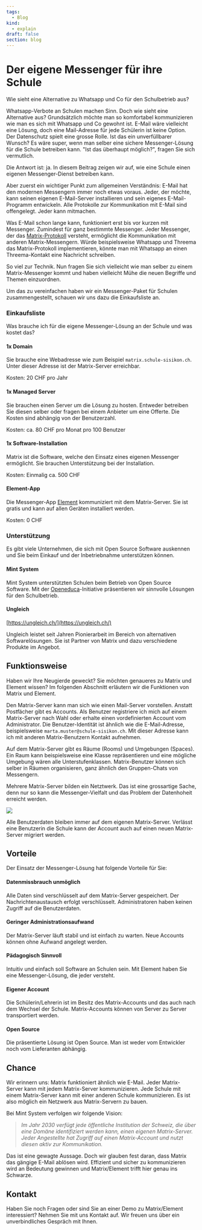 ```yaml
---
tags:
  - Blog
kind:
  - explain
draft: false
section: blog
---
```

# Der eigene Messenger für ihre Schule
Wie sieht eine Alternative zu Whatsapp und Co für den Schulbetrieb aus?

Whatsapp-Verbote an Schulen machen Sinn. Doch wie sieht eine Alternative aus? Grundsätzlich möchte man so komfortabel kommunizieren wie man es sich mit Whatsapp und Co gewohnt ist. E-Mail wäre vielleicht eine Lösung, doch eine Mail-Adresse für jede Schülerin ist keine Option. Der Datenschutz spielt eine grosse Rolle. Ist das ein unverfüllbarer Wunsch? Es wäre super, wenn man selber eine sichere Messenger-Lösung für die Schule betreiben kann. "Ist das überhaupt möglich?", fragen Sie sich vermutlich.

Die Antwort ist: ja. In diesem Beitrag zeigen wir auf, wie eine Schule einen eigenen Messenger-Dienst betreiben kann.

Aber zuerst ein wichtiger Punkt zum allgemeinen Verständnis: E-Mail hat den modernen Messengern immer noch etwas voraus. Jeder, der möchte, kann seinen eigenen E-Mail-Server installieren und sein eigenes E-Mail-Programm entwickeln. Alle Protokolle zur Kommunikation mit E-Mail sind offengelegt. Jeder kann mitmachen.

Was E-Mail schon lange kann, funktioniert erst bis vor kurzen mit Messenger. Zumindest für ganz bestimmte Messenger. Jeder Messenger, der das [Matrix-Protokoll](https://matrix.org/) versteht, ermöglicht die Kommunikation mit anderen Matrix-Messengern. Würde beispielsweise Whatsapp und Threema das Matrix-Protokoll implementieren, könnte man mit Whatsapp an einen Threema-Kontakt eine Nachricht schreiben.

So viel zur Technik. Nun fragen Sie sich vielleicht wie man selber zu einem Matrix-Messenger kommt und haben vielleicht Mühe die neuen Begriffe und Themen einzuordnen.

Um das zu vereinfachen haben wir ein Messenger-Paket für Schulen zusammengestellt, schauen wir uns dazu die Einkaufsliste an.

### Einkaufsliste

Was brauche ich für die eigene Messenger-Lösung an der Schule und was kostet das?

#### 1x Domain

Sie brauche eine Webadresse wie zum Beispiel `matrix.schule-sisikon.ch`. Unter dieser Adresse ist der Matrix-Server erreichbar.

Kosten: 20 CHF pro Jahr

#### 1x Managed Server

Sie brauchen einen Server um die Lösung zu hosten. Entweder betreiben Sie diesen selber oder fragen bei einem Anbieter um eine Offerte. Die Kosten sind abhängig von der Benutzerzahl.

Kosten: ca. 80 CHF pro Monat pro 100 Benutzer

#### 1x Software-Installation

Matrix ist die Software, welche den Einsatz eines eigenen Messenger ermöglicht. Sie brauchen Unterstützung bei der Installation.

Kosten: Einmalig ca. 500 CHF

#### Element-App

Die Messenger-App [Element](https://element.io/) kommuniziert mit dem Matrix-Server. Sie ist gratis und kann auf allen Geräten installiert werden.

Kosten: 0 CHF

### Unterstützung

Es gibt viele Unternehmen, die sich mit Open Source Software auskennen und Sie beim Einkauf und der Inbetriebnahme unterstützen können.

#### Mint System

Mint System unterstützten Schulen beim Betrieb von Open Source Software. Mit der [Openeduca](https://www.openeduca.ch/)-Initiative präsentieren wir sinnvolle Lösungen für den Schulbetrieb.  

#### Ungleich

[https://ungleich.ch/](https://ungleich.ch/)  

Ungleich leistet seit Jahren Pionierarbeit im Bereich von alternativen Softwarelösungen. Sie ist Partner von Matrix und dazu verschiedene Produkte im Angebot.

## Funktionsweise

Haben wir Ihre Neugierde geweckt? Sie möchten genaueres zu Matrix und Element wissen? Im folgenden Abschnitt erläutern wir die Funktionen von Matrix und Element.

Den Matrix-Server kann man sich wie einen Mail-Server vorstellen. Anstatt Postfächer gibt es Accounts. Als Benutzer registriere ich mich auf einem Matrix-Server nach Wahl oder erhalte einen vordefinierten Account vom Administrator. Die Benutzer-Identität ist ähnlich wie die E-Mail-Adresse, beispielsweise `marta.muster@schule-sisikon.ch`. Mit dieser Adresse kann ich mit anderen Matrix-Benutzern Kontakt aufnehmen.

Auf dem Matrix-Server gibt es Räume (Rooms) und Umgebungen (Spaces). Ein Raum kann beispielsweise eine Klasse repräsentieren und eine mögliche Umgebung wären alle Unterstufenklassen. Matrix-Benutzer können sich selber in Räumen organisieren, ganz ähnlich den Gruppen-Chats von Messengern.

Mehrere Matrix-Server bilden ein Netztwerk. Das ist eine grossartige Sache, denn nur so kann die Messenger-Vielfalt und das Problem der Datenhoheit erreicht werden.

![](https://www.mint-system.ch/web/image/2911/Messenger-Vielfalt.png?access_token=ce8122a6-9e89-412e-afb3-e9aad1cbad08)  

Alle Benutzerdaten bleiben immer auf dem eigenen Matrix-Server. Verlässt eine Benutzerin die Schule kann der Account auch auf einen neuen Matrix-Server migriert werden.

## Vorteile

Der Einsatz der Messenger-Lösung hat folgende Vorteile für Sie:

#### Datenmissbrauch unmöglich

Alle Daten sind verschlüsselt auf dem Matrix-Server gespeichert. Der Nachrichtenaustausch erfolgt verschlüsselt. Administratoren haben keinen Zugriff auf die Benutzerdaten.

#### Geringer Administrationsaufwand

Der Matrix-Server läuft stabil und ist einfach zu warten. Neue Accounts können ohne Aufwand angelegt werden.

#### Pädagogisch Sinnvoll

Intuitiv und einfach soll Software an Schulen sein. Mit Element haben Sie eine Messenger-Lösung, die jeder versteht.

#### Eigener Account

Die Schülerin/Lehrerin ist im Besitz des Matrix-Accounts und das auch nach dem Wechsel der Schule. Matrix-Accounts können von Server zu Server transportiert werden.

#### Open Source

Die präsentierte Lösung ist Open Source. Man ist weder vom Entwickler noch vom Lieferanten abhängig.

## Chance

Wir erinnern uns: Matrix funktioniert ähnlich wie E-Mail. Jeder Matrix-Server kann mit jedem Matrix-Server kommunizieren. Jede Schule mit einem Matrix-Server kann mit einer anderen Schule kommunizieren. Es ist also möglich ein Netzwerk aus Matrix-Servern zu bauen.

Bei Mint System verfolgen wir folgende Vision:

> _Im Jahr 2030 verfügt jede öffentliche Institution der Schweiz, die über eine Domäne identifiziert werden kann, einen eigenen Matrix-Server. Jeder Angestellte hat Zugriff auf einen Matrix-Account und nutzt diesen aktiv zur Kommunikation._

Das ist eine gewagte Aussage. Doch wir glauben fest daran, dass Matrix das gängige E-Mail ablösen wird. Effizient und sicher zu kommunizieren wird an Bedeutung gewinnen und Matrix/Element trifft hier genau ins Schwarze.

## Kontakt

Haben Sie noch Fragen oder sind Sie an einer Demo zu Matrix/Element interessiert? Nehmen Sie mit uns Kontakt auf. Wir freuen uns über ein unverbindliches Gespräch mit Ihnen.
